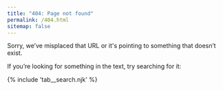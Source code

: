 ```yaml
---
title: "404: Page not found"
permalink: /404.html
sitemap: false
---
```


<p>Sorry, we’ve misplaced that <abbr>URL</abbr> or it's pointing to something that doesn’t exist.</p>

<p>If you’re looking for something in the text, try searching for it:</p>

{% include 'tab__search.njk' %}
